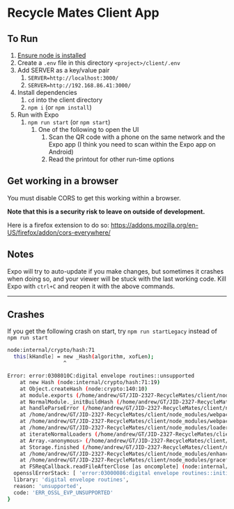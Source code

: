 # Recycle Mates Client App

## To Run

1. [Ensure node is installed](../README.md##Runtime-Requirements)
2. Create a `.env` file in this directory `<project>/client/.env`
3. Add SERVER as a key/value pair
   1. `SERVER=http://localhost:3000/`
   2. `SERVER=http://192.168.86.41:3000/`
4. Install dependencies
   1. `cd` into the client directory
   2. `npm i` (or `npm install`)
5. Run with Expo
   1. `npm run start` (or `npm start`)
      1. One of the following to open the UI
         1. Scan the QR code with a phone on the same network and the Expo app (I think you need to scan within the Expo app on Android)
         2. Read the printout for other run-time options

## Get working in a browser

You must disable CORS to get this working within a browser.

**Note that this is a security risk to leave on outside of development.**

Here is a firefox extension to do so: https://addons.mozilla.org/en-US/firefox/addon/cors-everywhere/

## Notes

Expo will try to auto-update if you make changes, but sometimes it crashes when doing so, and your viewer will be stuck with the last working code. Kill Expo with `ctrl+C` and reopen it with the above commands.

---

## Crashes

If you get the following crash on start, try `npm run startLegacy` instead of `npm run start`

```bash
node:internal/crypto/hash:71
  this[kHandle] = new _Hash(algorithm, xofLen);
                  ^

Error: error:0308010C:digital envelope routines::unsupported
    at new Hash (node:internal/crypto/hash:71:19)
    at Object.createHash (node:crypto:140:10)
    at module.exports (/home/andrew/GT/JID-2327-RecycleMates/client/node_modules/webpack/lib/util/createHash.js:135:53)
    at NormalModule._initBuildHash (/home/andrew/GT/JID-2327-RecycleMates/client/node_modules/webpack/lib/NormalModule.js:417:16)
    at handleParseError (/home/andrew/GT/JID-2327-RecycleMates/client/node_modules/webpack/lib/NormalModule.js:471:10)
    at /home/andrew/GT/JID-2327-RecycleMates/client/node_modules/webpack/lib/NormalModule.js:503:5
    at /home/andrew/GT/JID-2327-RecycleMates/client/node_modules/webpack/lib/NormalModule.js:358:12
    at /home/andrew/GT/JID-2327-RecycleMates/client/node_modules/loader-runner/lib/LoaderRunner.js:373:3
    at iterateNormalLoaders (/home/andrew/GT/JID-2327-RecycleMates/client/node_modules/loader-runner/lib/LoaderRunner.js:214:10)
    at Array.<anonymous> (/home/andrew/GT/JID-2327-RecycleMates/client/node_modules/loader-runner/lib/LoaderRunner.js:205:4)
    at Storage.finished (/home/andrew/GT/JID-2327-RecycleMates/client/node_modules/enhanced-resolve/lib/CachedInputFileSystem.js:55:16)
    at /home/andrew/GT/JID-2327-RecycleMates/client/node_modules/enhanced-resolve/lib/CachedInputFileSystem.js:91:9
    at /home/andrew/GT/JID-2327-RecycleMates/client/node_modules/graceful-fs/graceful-fs.js:123:16
    at FSReqCallback.readFileAfterClose [as oncomplete] (node:internal/fs/read_file_context:68:3) {
  opensslErrorStack: [ 'error:03000086:digital envelope routines::initialization error' ],
  library: 'digital envelope routines',
  reason: 'unsupported',
  code: 'ERR_OSSL_EVP_UNSUPPORTED'
}
```

